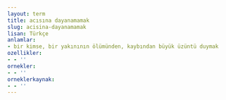 ```yaml
---
layout: term
title: acısına dayanamamak
slug: acisina-dayanamamak
lisan: Türkçe
anlamlar:
- bir kimse, bir yakınının ölümünden, kaybından büyük üzüntü duymak
ozellikler:
- - ''
ornekler:
- - ''
orneklerkaynak:
- - ''
---
```

